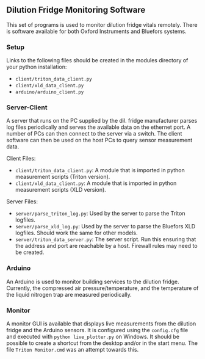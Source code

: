## Dilution Fridge Monitoring Software

This set of programs is used to monitor dilution fridge vitals remotely. There is software available for both Oxford Instruments and Bluefors systems.

### Setup

Links to the following files should be created in the modules directory of your python installation:
 * `client/triton_data_client.py`
 * `client/xld_data_client.py`
 * `arduino/arduino_client.py`

### Server-Client

A server that runs on the PC supplied by the dil. fridge manufacturer parses log files periodically and serves the available data on the ethernet port. A number of PCs can then connect to the server via a switch. The client software can then be used on the host PCs to query sensor measurement data.

Client Files:
 * `client/triton_data_client.py`: A module that is imported in python measurement scripts (Triton version).
 * `client/xld_data_client.py`: A module that is imported in python measurement scripts (XLD version).

Server Files:
 * `server/parse_triton_log.py`: Used by the server to parse the Triton logfiles.
 * `server/parse_xld_log.py`: Used by the server to parse the Bluefors XLD logfiles. Should work the same for other models.
 * `server/triton_data_server.py`: The server script. Run this ensuring that the address and port are reachable by a host. Firewall rules may need to be created.

### Arduino

An Arduino is used to monitor building services to the dilution fridge. Currently, the compressed air pressure/temperature, and the temperature of the liquid nitrogen trap are measured periodically.

### Monitor

A monitor GUI is available that displays live measurements from the dilution fridge and the Arduino sensors. It is configured using the `config.cfg` file and executed with `python live_plotter.py` on Windows. It should be possible to create a shortcut from the desktop and/or in the start menu. The file `Triton Monitor.cmd` was an attempt towards this.